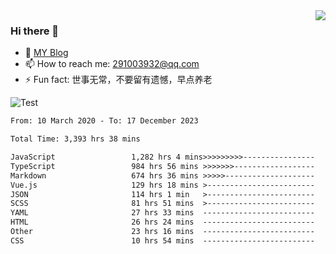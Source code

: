 <img align='right' src='https://github-readme-stats.vercel.app/api?username=niaogege&show_icons=true&theme=radical'/>

### Hi there 👋

- 🌱 [MY Blog](https://bythewayer.com/)
- 📫 How to reach me: 291003932@qq.com
- ⚡ Fun fact:  世事无常，不要留有遗憾，早点养老

![Test](https://github-readme-stats.vercel.app/api/top-langs/?username=niaogege&layout=compact)

<!--START_SECTION:waka-->

```txt
From: 10 March 2020 - To: 17 December 2023

Total Time: 3,393 hrs 38 mins

JavaScript                 1,282 hrs 4 mins>>>>>>>>>----------------   37.78 %
TypeScript                 984 hrs 56 mins >>>>>>>------------------   29.02 %
Markdown                   674 hrs 36 mins >>>>>--------------------   19.88 %
Vue.js                     129 hrs 18 mins >------------------------   03.81 %
JSON                       114 hrs 1 min   >------------------------   03.36 %
SCSS                       81 hrs 51 mins  >------------------------   02.41 %
YAML                       27 hrs 33 mins  -------------------------   00.81 %
HTML                       26 hrs 24 mins  -------------------------   00.78 %
Other                      23 hrs 16 mins  -------------------------   00.69 %
CSS                        10 hrs 54 mins  -------------------------   00.32 %
```

<!--END_SECTION:waka-->

